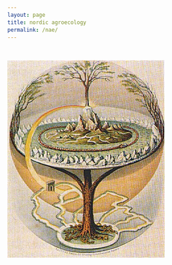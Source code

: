 ```yaml
---
layout: page
title: nordic agroecology
permalink: /nae/
---
```

<br>

![world_tree](/media/Yggdrasil.jpg)




